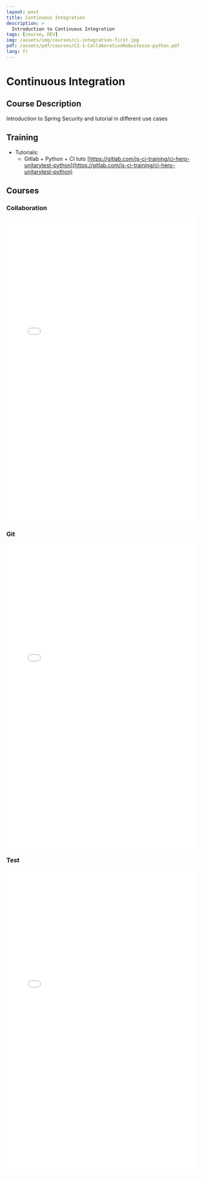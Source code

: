```yaml
---
layout: post
title: Continuous Integration
description: >
  Introduction to Continuous Integration
tags: [course, DEV]
img: /assets/img/courses/ci-integration-first.jpg
pdf: /assets/pdf/courses/CI-1-CollaborationRobustesse-python.pdf
lang: fr
---
```

# Continuous Integration
## Course Description
 Introduction to Spring Security and tutorial in different use cases

## Training
- Tutorials:
    - Gitlab + Python + CI tuto [https://gitlab.com/js-ci-training/ci-hero-unitarytest-python](https://gitlab.com/js-ci-training/ci-hero-unitarytest-python)
 
## Courses
### Collaboration
<embed src="/assets/pdf/courses/CI-1-CollaborationRobustesse-python.pdf" width="100%" height="800px" type='application/pdf'/>

### Git
<embed src="/assets/pdf/courses/CI-2-Versioning-Git-v3.pdf" width="100%" height="800px" type='application/pdf'/>

### Test
<embed src="/assets/pdf/courses/CI-3-python-Test-v1.pdf" width="100%" height="800px" type='application/pdf'/>




